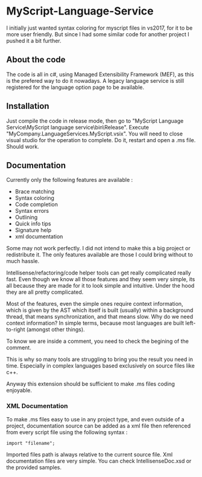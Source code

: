# MyScript-Language-Service

I initially just wanted syntax coloring for myscript files in vs2017, for it to be more user friendly.
But since I had some similar code for another project I pushed it a bit further.

## About the code
The code is all in c#, using Managed Extensibility Framework (MEF), as this is the prefered way to do it nowadays.
A legacy language service is still registered for the language option page to be available.

## Installation
Just compile the code in release mode, then go to "MyScript Language Service\MyScript language service\bin\Release".
Execute "MyCompany.LanguageServices.MyScript.vsix". You will need to close visual studio for the operation to complete. Do it, restart
and open a .ms file. Should work.

## Documentation
Currently only the following features are available :
 - Brace matching
 - Syntax coloring
 - Code completion
 - Syntax errors
 - Outlining
 - Quick info tips
 - Signature help
 - xml documentation
 
Some may not work perfectly. I did not intend to make this a big project or redistribute it. The only features available are those I could
bring without to much hassle.

Intellisense/refactoring/code helper tools can get really complicated really fast. Even though we know all those features
and they seem very simple, its all because they are made for it to look simple and intuitive. Under the hood they are all pretty
complicated.

Most of the features, even the simple ones require context information, which is given by the AST which itself is built (usually)
within a background thread, that means synchronization, and that means slow.
Why do we need context information? In simple terms, because most languages are built left-to-right (amongst other things).

To know we are inside a comment, you need to check the begining of the comment.

This is why so many tools are struggling to bring you the result you need in time. Especially in complex languages based exclusively on source
files like c++.

Anyway this extension should be sufficient to make .ms files coding enjoyable.

### XML Documentation
To make .ms files easy to use in any project type, and even outside of a project, documentation source can be added as a xml file
then referenced from every script file using the following syntax :

```
import "filename";
```

Imported files path is always relative to the current source file.
Xml documentation files are very simple. You can check IntellisenseDoc.xsd or the provided samples.
